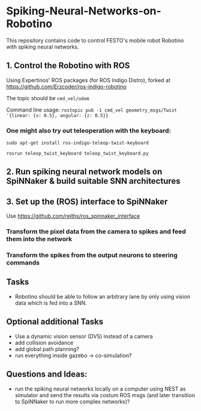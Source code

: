 # Spiking-Neural-Networks-on-Robotino

This repository contains code to control FESTO's mobile robot Robotino with spiking neural networks. 


## 1. Control the Robotino with ROS
Using Expertinos' ROS packages (for ROS Indigo Distro), forked at https://github.com/Erzcoder/ros-indigo-robotino

The topic should be `cmd_vel/odom` 

Command line usage: `rostopic pub -1 cmd_vel geometry_msgs/Twist '{linear: {x: 0.5}, angular: {z: 0.5}}`

### One might also try out teleoperation with the keyboard: 
`sudo apt-get install ros-indigo-teleop-twist-keyboard`

`rosrun teleop_twist_keyboard teleop_twist_keyboard.py`

## 2. Run spiking neural network models on SpiNNaker & build suitable SNN architectures


## 3. Set up the (ROS) interface to SpiNNaker

Use https://github.com/reiths/ros_spinnaker_interface

### Transform the pixel data from the camera to spikes and feed them into the network

### Transform the spikes from the output neurons to steering commands



## Tasks

- Robotino should be able to follow an arbitrary lane by only using vision data which is fed into a SNN. 

## Optional additional Tasks

- Use a dynamic vision sensor (DVS) instead of a camera
- add collision avoidance
- add global path planning?
- run everything inside gazebo -> co-simulation?

## Questions and Ideas: 

  - run the spiking neural networks locally on a computer using NEST as simulator and send the results via costum ROS msgs (and later transition to SpiNNaker to run more complex networks)?
 
